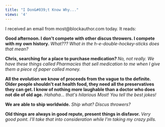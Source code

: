```yaml
---
title: "I Don&#039;t Know Why..."
views: '4'
---
```

<p>I received an email from most@blockauthor.com today.  It reads:</p>
<p><strong>Good afternoon. I don't compete with other discus throwers. I compete with my own history.</strong> <i> What??? What in the h-e-double-hockey-sticks does that mean?</i></p>
<p><strong>Chris, searching for a place to purchase medication? </strong><i> No, not really.  We have these things called Pharmacies that sell medication to me when I give them a piece of paper called money.</i></p>
<p><strong>All the evolution we know of proceeds from the vague to the definite. Older people shouldn't eat health food, they need all the preservatives they can get. I know of nothing more laughable than a doctor who does not die of old age.</strong> <i> Hahaha... that's hilarious Most!  You tell the best jokes!</i></p>
<p><strong>We are able to ship worldwide.</strong><i> Ship what?  Discus throwers?</i></p>
<p><strong>Old things are always in good repute, present things in disfavor.</strong> <i> Very good point.  I'll take that into consideration while I'm taking my crazy pills.</i></p>
